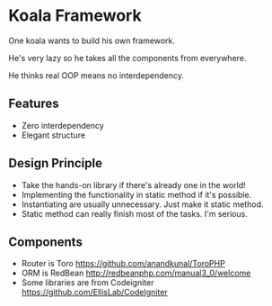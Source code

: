 # Koala Framework
One koala wants to build his own framework.

He's very lazy so he takes all the components from everywhere.

He thinks real OOP means no interdependency.

## Features
* Zero interdependency
* Elegant structure

## Design Principle
* Take the hands-on library if there's already one in the world!
* Implementing the functionality in static method if it's possible.
* Instantiating are usually unnecessary. Just make it static method.
* Static method can really finish most of the tasks. I'm serious.

## Components
* Router is Toro https://github.com/anandkunal/ToroPHP
* ORM is RedBean http://redbeanphp.com/manual3_0/welcome
* Some libraries are from Codeigniter https://github.com/EllisLab/CodeIgniter
